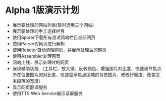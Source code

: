 # Alpha 1版演示计划

* 展示要处理的网站列表(暂时选用三个网站)
* 展示要处理的手工选择栏目
* 使用Spider下载所有测试网站栏目全部网页
* 使用Parser对网页进行解析 
* 使用Reactor自动清理网页，并展示处理后的网页
* 使用Assembler处理网页
* 网站上线，展示处理过的网页
* 展现辅助功能 （工具栏、放大镜、反转颜色、增强图片对比度、快速调节焦点所在位置图片的对比度、快速显示焦点区域的背景图片、修改行密度、改变文本段落的宽度）
* 显示网页翻译服务
* 使用TTS Web Service展示读屏服务

